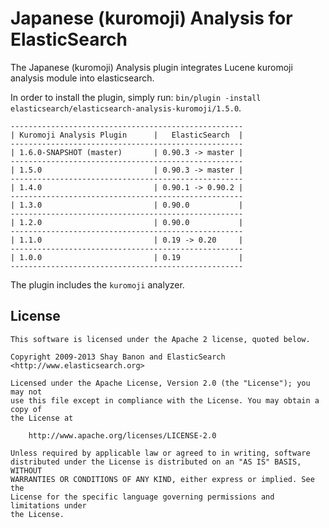 Japanese (kuromoji) Analysis for ElasticSearch
==================================

The Japanese (kuromoji) Analysis plugin integrates Lucene kuromoji analysis module into elasticsearch.

In order to install the plugin, simply run: `bin/plugin -install elasticsearch/elasticsearch-analysis-kuromoji/1.5.0`.

    ----------------------------------------------------
    | Kuromoji Analysis Plugin      |   ElasticSearch  |
    ----------------------------------------------------
    | 1.6.0-SNAPSHOT (master)       | 0.90.3 -> master |
    ----------------------------------------------------
    | 1.5.0                         | 0.90.3 -> master |
    ----------------------------------------------------
    | 1.4.0                         | 0.90.1 -> 0.90.2 |
    ----------------------------------------------------
    | 1.3.0                         | 0.90.0           |
    ----------------------------------------------------
    | 1.2.0                         | 0.90.0           |
    ----------------------------------------------------
    | 1.1.0                         | 0.19 -> 0.20     |
    ----------------------------------------------------
    | 1.0.0                         | 0.19             |
    ----------------------------------------------------

The plugin includes the `kuromoji` analyzer.

License
-------

    This software is licensed under the Apache 2 license, quoted below.

    Copyright 2009-2013 Shay Banon and ElasticSearch <http://www.elasticsearch.org>

    Licensed under the Apache License, Version 2.0 (the "License"); you may not
    use this file except in compliance with the License. You may obtain a copy of
    the License at

        http://www.apache.org/licenses/LICENSE-2.0

    Unless required by applicable law or agreed to in writing, software
    distributed under the License is distributed on an "AS IS" BASIS, WITHOUT
    WARRANTIES OR CONDITIONS OF ANY KIND, either express or implied. See the
    License for the specific language governing permissions and limitations under
    the License.

